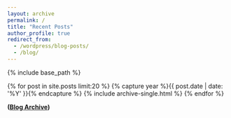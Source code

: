 ```yaml
---
layout: archive
permalink: /
title: "Recent Posts"
author_profile: true
redirect_from:
  - /wordpress/blog-posts/
  - /blog/
---
```


{% include base_path %}

{% for post in site.posts limit:20 %}
  {% capture year %}{{ post.date | date: '%Y' }}{% endcapture %}
  {% include archive-single.html %}
{% endfor %}

**([Blog Archive](/archive))**
